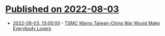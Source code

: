 # [Published on 2022-08-03](index.md)

* [2022-08-03, 13:00:00](https://hardware.slashdot.org/story/22/08/03/009243/tsmc-warns-taiwan-china-war-would-make-everybody-losers?utm_source=rss1.0mainlinkanon&utm_medium=feed) - [TSMC Warns Taiwan-China War Would Make Everybody Losers](https://hardware.slashdot.org/story/22/08/03/009243/tsmc-warns-taiwan-china-war-would-make-everybody-losers?utm_source=rss1.0mainlinkanon&utm_medium=feed)
